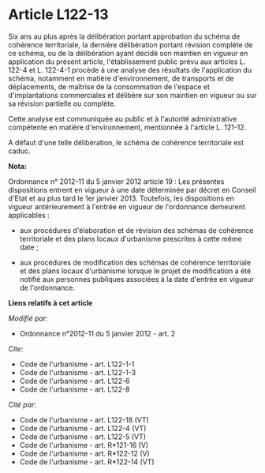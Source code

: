 # Article L122-13

Six ans au plus après la délibération portant approbation du schéma de cohérence territoriale, la dernière délibération
portant révision complète de ce schéma, ou de la délibération ayant décidé son maintien en vigueur en application du présent
article, l'établissement public prévu aux articles L. 122-4 et L. 122-4-1 procède à une analyse des résultats de
l'application du schéma, notamment en matière d'environnement, de transports et de déplacements, de maîtrise de la
consommation de l'espace et d'implantations commerciales et délibère sur son maintien en vigueur ou sur sa révision partielle
ou complète.

Cette analyse est communiquée au public et à l'autorité administrative compétente en matière d'environnement, mentionnée à
l'article L. 121-12.

A défaut d'une telle délibération, le schéma de cohérence territoriale est caduc.

**Nota:**

Ordonnance n° 2012-11 du 5 janvier 2012 article 19 : Les présentes dispositions entrent en vigueur à une date déterminée par
décret en Conseil d'Etat et au plus tard le 1er janvier 2013. Toutefois, les dispositions en vigueur antérieurement à
l'entrée en vigueur de l'ordonnance demeurent applicables :

- aux procédures d'élaboration et de révision des schémas de cohérence territoriale et des plans locaux d'urbanisme
prescrites à cette même date ;

- aux procédures de modification des schémas de cohérence territoriale et des plans locaux d'urbanisme lorsque le projet de
modification a été notifié aux personnes publiques associées à la date d'entrée en vigueur de l'ordonnance.

**Liens relatifs à cet article**

_Modifié par_:

  - Ordonnance n°2012-11 du 5 janvier 2012 - art. 2

_Cite_:

  - Code de l'urbanisme - art. L122-1-1
  - Code de l'urbanisme - art. L122-1-3
  - Code de l'urbanisme - art. L122-6
  - Code de l'urbanisme - art. L122-8

_Cité par_:

  - Code de l'urbanisme - art. L122-18 (VT)
  - Code de l'urbanisme - art. L122-4 (VT)
  - Code de l'urbanisme - art. L122-5 (VT)
  - Code de l'urbanisme - art. R*121-16 (V)
  - Code de l'urbanisme - art. R*122-12 (V)
  - Code de l'urbanisme - art. R*122-14 (VT)
